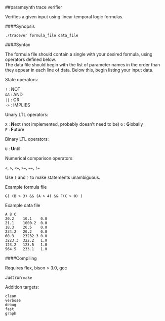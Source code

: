 ##paramsynth trace verifier

Verifies a given input using linear temporal logic formulas.

####Synopsis

`./tracever formula_file data_file`

####Syntax 

The formula file should contain a single with your desired formula, using operators defined below.       
The data file should begin with the list of parameter names in the order than they appear in each line of data.
Below this, begin listing your input data. 

State operators:

`!`	: NOT    
`&&`	: AND    
`||`    : OR     
`->`    : IMPLIES       

Unary LTL operators:

`X`     : **N**ext  (not implemented, probably doesn't need to be) 
`G`     : **G**lobally    
`F`     : **F**uture    

Binary LTL operators:

`U`     : **U**ntil     

Numerical comparison operators:

`<`, `>`, `<=`, `>=`, `==`, `!=`     


Use `(` and `)` to make statements unambiguous.

Example formula file

```
G( (B > 3) && (A > 4) && F(C > 0) )
```

Example data file
```
A B C 
20.2 	10.1 	0.0 
21.1 	1000.2 	0.0 
18.3	20.5 	0.0 
234.2 	20.2 	0.0 
60.3 	23232.3 0.0 
3223.3 	322.2 	1.0 
123.2 	123.5 	1.0 
564.5 	233.1 	1.0 
```

####Compiling

Requires flex, bison > 3.0, gcc

Just run `make`

Addition targets:
```
clean
verbose
debug
fast
graph
```


